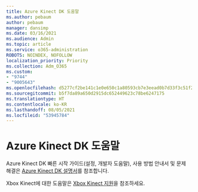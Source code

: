 ```yaml
---
title: Azure Kinect DK 도움말
ms.author: pebaum
author: pebaum
manager: dansimp
ms.date: 03/16/2021
ms.audience: Admin
ms.topic: article
ms.service: o365-administration
ROBOTS: NOINDEX, NOFOLLOW
localization_priority: Priority
ms.collection: Adm_O365
ms.custom:
- "9744"
- "9005643"
ms.openlocfilehash: d5277cf2be141c1e0e650c1a80593cb7e3eead0b7d33f3c51f2325abfcf618b4
ms.sourcegitcommit: b5f7da89a650d2915dc652449623c78be6247175
ms.translationtype: HT
ms.contentlocale: ko-KR
ms.lasthandoff: 08/05/2021
ms.locfileid: "53945784"
---
```

# <a name="help-with-azure-kinect-dk"></a>Azure Kinect DK 도움말

Azure Kinect DK 빠른 시작 가이드(설정, 개발자 도움말), 사용 방법 안내서 및 문제 해결은 [Azure Kinect DK 설명서](https://docs.microsoft.com/azure/kinect-dk/)를 참조합니다.


Xbox Kinect에 대한 도움말은 [Xbox Kinect 지원](https://www.xbox.com/Search?q=kinect&rtc=1#nav-support)을 참조하세요.